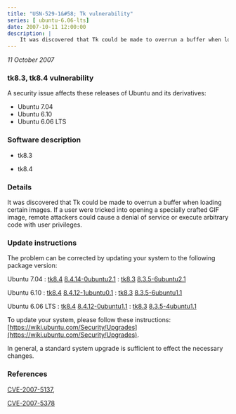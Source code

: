 ```yaml
---
title: "USN-529-1&#58; Tk vulnerability"
series: [ ubuntu-6.06-lts]
date: 2007-10-11 12:00:00
description: |
    It was discovered that Tk could be made to overrun a buffer when loading certain images. If a user were tricked into opening a specially crafted GIF image, remote attackers could cause a denial of service or execute arbitrary code with user privileges. 
--- 
```

 
 

*11 October 2007*

### tk8.3, tk8.4 vulnerability

A security issue affects these releases of Ubuntu and its derivatives:

* Ubuntu 7.04
* Ubuntu 6.10
* Ubuntu 6.06 LTS

### Software description

* tk8.3 

* tk8.4 

### Details

It was discovered that Tk could be made to overrun a buffer when loading certain images. If a user were tricked into opening a specially crafted GIF image, remote attackers could cause a denial of service or execute arbitrary code with user privileges. 

### Update instructions

The problem can be corrected by updating your system to the following package version:

Ubuntu 7.04
 : [tk8.4](https://launchpad.net/ubuntu/+source/tk8.4) <span> [8.4.14-0ubuntu2.1](https://launchpad.net/ubuntu/+source/tk8.4/8.4.14-0ubuntu2.1) </span> 
 : [tk8.3](https://launchpad.net/ubuntu/+source/tk8.3) <span> [8.3.5-6ubuntu2.1](https://launchpad.net/ubuntu/+source/tk8.3/8.3.5-6ubuntu2.1) </span> 

Ubuntu 6.10
 : [tk8.4](https://launchpad.net/ubuntu/+source/tk8.4) <span> [8.4.12-1ubuntu0.1](https://launchpad.net/ubuntu/+source/tk8.4/8.4.12-1ubuntu0.1) </span> 
 : [tk8.3](https://launchpad.net/ubuntu/+source/tk8.3) <span> [8.3.5-6ubuntu1.1](https://launchpad.net/ubuntu/+source/tk8.3/8.3.5-6ubuntu1.1) </span> 

Ubuntu 6.06 LTS
 : [tk8.4](https://launchpad.net/ubuntu/+source/tk8.4) <span> [8.4.12-0ubuntu1.1](https://launchpad.net/ubuntu/+source/tk8.4/8.4.12-0ubuntu1.1) </span> 
 : [tk8.3](https://launchpad.net/ubuntu/+source/tk8.3) <span> [8.3.5-4ubuntu1.1](https://launchpad.net/ubuntu/+source/tk8.3/8.3.5-4ubuntu1.1) </span> 

To update your system, please follow these instructions: [https://wiki.ubuntu.com/Security/Upgrades](https://wiki.ubuntu.com/Security/Upgrades).

In general, a standard system upgrade is sufficient to effect the necessary changes. 

### References

 
 [CVE-2007-5137](http://people.ubuntu.com/~ubuntu-security/cve/CVE-2007-5137), 

 [CVE-2007-5378](http://people.ubuntu.com/~ubuntu-security/cve/CVE-2007-5378)
 

